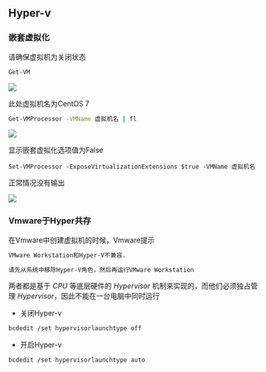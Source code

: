 <!--
 * @Description: 
 * @Version: 1.0
 * @Author: DaLao
 * @Email: dalao_li@163.com
 * @Date: 2021-02-07 14:02:02
 * @LastEditors: DaLao
 * @LastEditTime: 2022-03-25 22:21:09
-->

## Hyper-v

### 嵌套虚拟化

请确保虚拟机为关闭状态
  
```sh
Get-VM
```
![](https://cdn.hurra.ltd/img/20210207140309.png)

此处虚拟机名为CentOS 7

```sh
Get-VMProcessor -VMName 虚拟机名 | fl
```
![](https://cdn.hurra.ltd/img/20210207140508.png)

显示嵌套虚拟化选项值为False

```
Set-VMProcessor -ExposeVirtualizationExtensions $true -VMName 虚拟机名
```

正常情况没有输出

![](https://cdn.hurra.ltd/img/20210207140853.png)


### Vmware于Hyper共存


在Vmware中创建虚拟机的时候，Vmware提示

```sh
VMware Workstation和Hyper-V不兼容.

请先从系统中移除Hyper-V角色，然后再运行VMware Workstation
```


两者都是基于 $CPU$ 等底层硬件的 $Hypervisor$ 机制来实现的，而他们必须独占管理 $Hypervisor$，因此不能在一台电脑中同时运行


- 关闭Hyper-v
  
```sh
bcdedit /set hypervisorlaunchtype off
```

- 开启Hyper-v
  
```sh
bcdedit /set hypervisorlaunchtype auto
```
